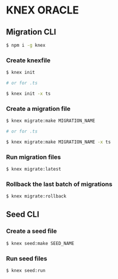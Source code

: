 # KNEX ORACLE

## Migration CLI

```bash
$ npm i -g knex
```

### Create knexfile

```bash
$ knex init

# or for .ts

$ knex init -x ts
```

### Create a migration file

```bash
$ knex migrate:make MIGRATION_NAME

# or for .ts

$ knex migrate:make MIGRATION_NAME -x ts
```

### Run migration files

```bash
$ knex migrate:latest
```

### Rollback the last batch of migrations

```bash
$ knex migrate:rollback
```

## Seed CLI

### Create a seed file

```bash
$ knex seed:make SEED_NAME
```

### Run seed files

```bash
$ knex seed:run
```
